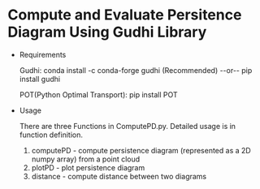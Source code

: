 # Compute and Evaluate Persitence Diagram Using Gudhi Library

* Requirements

    Gudhi: conda install -c conda-forge gudhi (Recommended) --or-- pip install gudhi
    
    POT(Python Optimal Transport): pip install POT

* Usage

    There are three Functions in ComputePD.py. Detailed usage is in function definition.
    1. computePD - compute persistence diagram (represented as a 2D numpy array) from a point cloud
    2. plotPD - plot persistence diagram
    3. distance - compute distance between two diagrams
